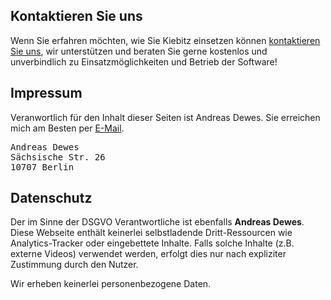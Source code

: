 ## Kontaktieren Sie uns

Wenn Sie erfahren möchten, wie Sie Kiebitz einsetzen können [kontaktieren Sie uns](mailto:kontakt@kiebitz.eu), wir unterstützen und beraten Sie gerne kostenlos und unverbindlich zu Einsatzmöglichkeiten und Betrieb der Software!

## Impressum

Veranwortlich für den Inhalt dieser Seiten ist Andreas Dewes. Sie erreichen mich am Besten per [E-Mail](mailto:kontakt@kiebitz.eu).

<pre>
Andreas Dewes
Sächsische Str. 26
10707 Berlin
</pre>

## Datenschutz

Der im Sinne der DSGVO Verantwortliche ist ebenfalls <strong>Andreas Dewes</strong>. Diese Webseite enthält keinerlei selbstladende Dritt-Ressourcen wie Analytics-Tracker oder eingebettete Inhalte. Falls solche Inhalte (z.B. externe Videos) verwendet werden, erfolgt dies nur nach expliziter Zustimmung durch den Nutzer.

Wir erheben keinerlei personenbezogene Daten.
